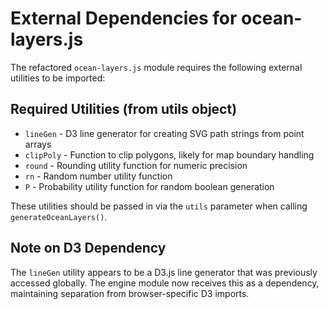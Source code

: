 # External Dependencies for ocean-layers.js

The refactored `ocean-layers.js` module requires the following external utilities to be imported:

## Required Utilities (from utils object)

- `lineGen` - D3 line generator for creating SVG path strings from point arrays
- `clipPoly` - Function to clip polygons, likely for map boundary handling
- `round` - Rounding utility function for numeric precision
- `rn` - Random number utility function 
- `P` - Probability utility function for random boolean generation

These utilities should be passed in via the `utils` parameter when calling `generateOceanLayers()`.

## Note on D3 Dependency

The `lineGen` utility appears to be a D3.js line generator that was previously accessed globally. The engine module now receives this as a dependency, maintaining separation from browser-specific D3 imports.